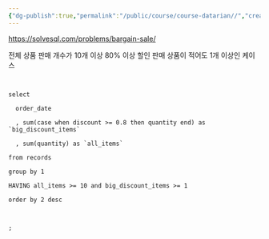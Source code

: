 ```yaml
---
{"dg-publish":true,"permalink":"/public/course/course-datarian//","created":"2025-08-29T15:39:20.151+09:00","updated":"2025-08-29T16:08:46.784+09:00"}
---
```


https://solvesql.com/problems/bargain-sale/


전체 상품 판매 개수가 10개 이상
80% 이상 할인 판매 상품이 적어도 1개 이상인 케이스
```mysql
  

select

  order_date

  , sum(case when discount >= 0.8 then quantity end) as `big_discount_items`

  , sum(quantity) as `all_items`

from records

group by 1

HAVING all_items >= 10 and big_discount_items >= 1

order by 2 desc

  

;
```